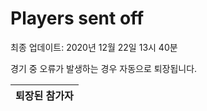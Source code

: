 # Players sent off
최종 업데이트: 2020년 12월 22일 13시 40분


경기 중 오류가 발생하는 경우 자동으로 퇴장됩니다.


| 퇴장된 참가자 |
|:---:|